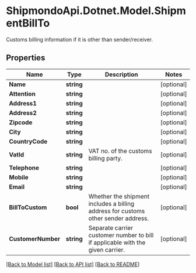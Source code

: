 # ShipmondoApi.Dotnet.Model.ShipmentBillTo
Customs billing information if it is other than sender/receiver.

## Properties

Name | Type | Description | Notes
------------ | ------------- | ------------- | -------------
**Name** | **string** |  | [optional] 
**Attention** | **string** |  | [optional] 
**Address1** | **string** |  | [optional] 
**Address2** | **string** |  | [optional] 
**Zipcode** | **string** |  | [optional] 
**City** | **string** |  | [optional] 
**CountryCode** | **string** |  | [optional] 
**VatId** | **string** | VAT no. of the customs billing party. | [optional] 
**Telephone** | **string** |  | [optional] 
**Mobile** | **string** |  | [optional] 
**Email** | **string** |  | [optional] 
**BillToCustom** | **bool** | Whether the shipment includes a billing address for customs other sender address. | [optional] 
**CustomerNumber** | **string** | Separate carrier customer number to bill if applicable with the given carrier. | [optional] 

[[Back to Model list]](../README.md#documentation-for-models) [[Back to API list]](../README.md#documentation-for-api-endpoints) [[Back to README]](../README.md)

